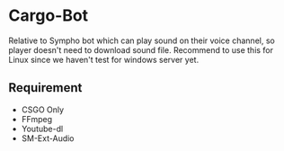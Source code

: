 # Cargo-Bot
 Relative to Sympho bot which can play sound on their voice channel, so player doesn't need to download sound file. Recommend to use this for Linux since we haven't test for windows server yet.
 
## Requirement
- CSGO Only
- FFmpeg
- Youtube-dl
- SM-Ext-Audio
